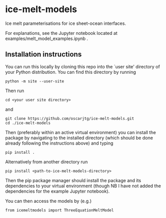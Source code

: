 # ice-melt-models
Ice melt parameterisations for ice sheet-ocean interfaces.

For explanations, see the Jupyter notebook located at examples/melt_model_examples.ipynb .

## Installation instructions

You can run this locally by cloning this repo into the `user site' directory of your Python distribution. You can find this directory by running
```
python -m site --user-site
```
Then run 
```
cd <your user site directory>
```
and 
```
git clone https://github.com/oscarjtg/ice-melt-models.git
cd ./ice-melt-models
```

Then (preferably within an active virtual environment) you can install the package by navigating to the installed directory (which should be done already following the instructions above) and typing
```
pip install .
```
Alternatively from another directory run
```
pip install <path-to-ice-melt-models-directory>
```

Then the pip package manager should install the package and its dependencies to your virtual environment (though NB I have not added the dependencies for the example Jupyter notebook).

You can then access the models by (e.g.)
```
from icemeltmodels import ThreeEquationMeltModel
```

